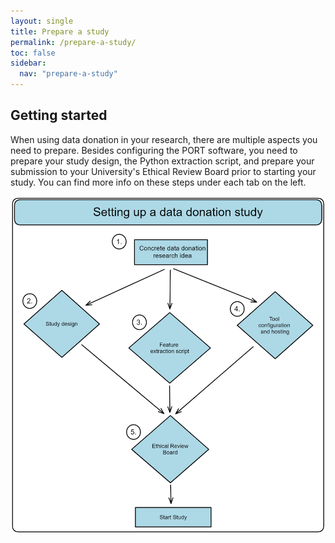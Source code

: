 ```yaml
---
layout: single
title: Prepare a study
permalink: /prepare-a-study/
toc: false
sidebar:
  nav: "prepare-a-study"
---
```


## Getting started

When using data donation in your research, there are multiple aspects you need to prepare. Besides configuring the PORT software, you need to prepare your study design, the Python extraction script, and prepare your submission to your University's Ethical Review Board prior to starting your study. You can find more info on these steps under each tab on the left. 

![Figure 2: Preparing a data donation study](/assets/images/for-researchers/study_overview.png)